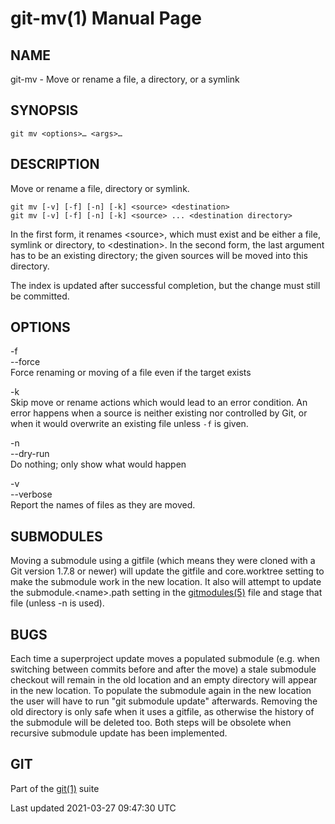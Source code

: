 # git-mv(1) Manual Page

## NAME

git-mv - Move or rename a file, a directory, or a symlink

## SYNOPSIS

    git mv <options>…​ <args>…​

## DESCRIPTION

Move or rename a file, directory or symlink.

    git mv [-v] [-f] [-n] [-k] <source> <destination>
    git mv [-v] [-f] [-n] [-k] <source> ... <destination directory>

In the first form, it renames &lt;source&gt;, which must exist and be either a file, symlink or directory, to &lt;destination&gt;. In the second form, the last argument has to be an existing directory; the given sources will be moved into this directory.

The index is updated after successful completion, but the change must still be committed.

## OPTIONS

-f  
--force  
Force renaming or moving of a file even if the target exists

-k  
Skip move or rename actions which would lead to an error condition. An error happens when a source is neither existing nor controlled by Git, or when it would overwrite an existing file unless `-f` is given.

-n  
--dry-run  
Do nothing; only show what would happen

-v  
--verbose  
Report the names of files as they are moved.

## SUBMODULES

Moving a submodule using a gitfile (which means they were cloned with a Git version 1.7.8 or newer) will update the gitfile and core.worktree setting to make the submodule work in the new location. It also will attempt to update the submodule.&lt;name&gt;.path setting in the [gitmodules(5)](gitmodules.html) file and stage that file (unless -n is used).

## BUGS

Each time a superproject update moves a populated submodule (e.g. when switching between commits before and after the move) a stale submodule checkout will remain in the old location and an empty directory will appear in the new location. To populate the submodule again in the new location the user will have to run "git submodule update" afterwards. Removing the old directory is only safe when it uses a gitfile, as otherwise the history of the submodule will be deleted too. Both steps will be obsolete when recursive submodule update has been implemented.

## GIT

Part of the [git(1)](git.html) suite

Last updated 2021-03-27 09:47:30 UTC
